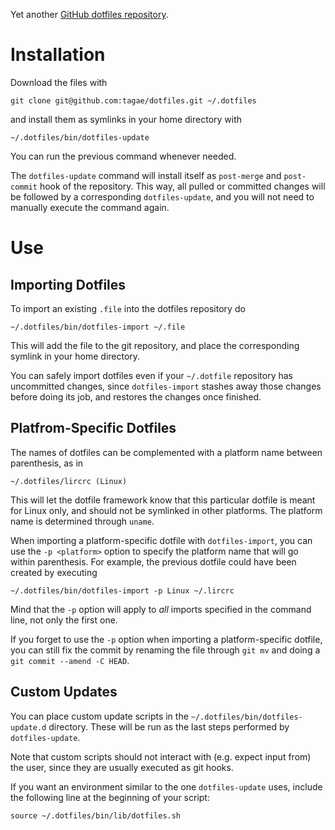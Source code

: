 Yet another [GitHub dotfiles repository](http://dotfiles.github.com/).


Installation
============

Download the files with

    git clone git@github.com:tagae/dotfiles.git ~/.dotfiles

and install them as symlinks in your home directory with

    ~/.dotfiles/bin/dotfiles-update

You can run the previous command whenever needed.

The `dotfiles-update` command will install itself as `post-merge` and
`post-commit` hook of the repository. This way, all pulled or
committed changes will be followed by a corresponding
`dotfiles-update`, and you will not need to manually execute the
command again.


Use
===

Importing Dotfiles
------------------

To import an existing `.file` into the dotfiles repository do

    ~/.dotfiles/bin/dotfiles-import ~/.file

This will add the file to the git repository, and place the
corresponding symlink in your home directory.

You can safely import dotfiles even if your `~/.dotfile` repository
has uncommitted changes, since `dotfiles-import` stashes away those
changes before doing its job, and restores the changes once finished.


Platfrom-Specific Dotfiles
--------------------------

The names of dotfiles can be complemented with a platform name between
parenthesis, as in

    ~/.dotfiles/lircrc (Linux)

This will let the dotfile framework know that this particular dotfile
is meant for Linux only, and should not be symlinked in other
platforms. The platform name is determined through `uname`.

When importing a platform-specific dotfile with `dotfiles-import`, you
can use the `-p <platform>` option to specify the platform name that
will go within parenthesis. For example, the previous dotfile could
have been created by executing

    ~/.dotfiles/bin/dotfiles-import -p Linux ~/.lircrc

Mind that the `-p` option will apply to _all_ imports specified in the
command line, not only the first one.

If you forget to use the `-p` option when importing a
platform-specific dotfile, you can still fix the commit by renaming
the file through `git mv` and doing a `git commit --amend -C HEAD`.

Custom Updates
--------------

You can place custom update scripts in the
`~/.dotfiles/bin/dotfiles-update.d` directory. These will be run as
the last steps performed by `dotfiles-update`.

Note that custom scripts should not interact with (e.g. expect input
from) the user, since they are usually executed as git hooks.

If you want an environment similar to the one `dotfiles-update` uses,
include the following line at the beginning of your script:

    source ~/.dotfiles/bin/lib/dotfiles.sh
